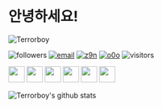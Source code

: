 # 안녕하세요!
![Terrorboy](https://avatars2.githubusercontent.com/u/5427199?s=96&v=4) 

![followers](https://img.shields.io/github/followers/Terrorboy?style=social) 
[![email](https://img.shields.io/badge/email-z9n%40kakao.com-yellow)](mailto:z9n@kakao.com) 
[![z9n](https://img.shields.io/badge/site-https%3A%2F%2Fz9n.net-green)](https://z9n.net) 
[![o0o](https://img.shields.io/badge/site-https%3A%2F%2Fo0o.st-green)](https://o0o.st) 
![visitors](https://visitor-badge.glitch.me/badge?page_id=z9n.terrorboy) 

<img height="32" width="32" src="https://cdn.jsdelivr.net/npm/simple-icons@v3/icons/codeigniter.svg" /> <img height="32" width="32" src="https://cdn.jsdelivr.net/npm/simple-icons@v3/icons/php.svg" /> <img height="32" width="32" src="https://cdn.jsdelivr.net/npm/simple-icons@v3/icons/mysql.svg" /> <img height="32" width="32" src="https://cdn.jsdelivr.net/npm/simple-icons@v3/icons/jquery.svg" /> <img height="32" width="32" src="https://cdn.jsdelivr.net/npm/simple-icons@v3/icons/markdown.svg" /> <img height="32" width="32" src="https://cdn.jsdelivr.net/npm/simple-icons@v3/icons/github.svg" />



![Terrorboy's github stats](https://github-readme-stats.vercel.app/api?username=Terrorboy&count_private=true&show_icons=true&theme=onedark)

